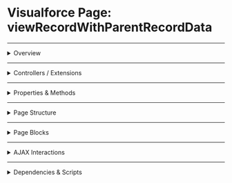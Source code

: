 # Visualforce Page: viewRecordWithParentRecordData

---

<details>
<summary>Overview</summary>

## Visualforce Page Overview: viewRecordWithParentRecordData

_No overview available._

### Purpose of the Page
_No purpose available._



### Metadata
- **API Version**: 54
- **Label**: View Record With Parent Record Data

</details>

---

<details>
<summary>Controllers / Extensions</summary>

## Key Controllers / Extensions Used
- **Standard Controller**: Account
- **Custom Controller**: None
- **Extensions**: 
  None

</details>

---

<details>
<summary>Properties & Methods</summary>

## Properties
_No public properties found in associated Apex controllers/extensions._

---

## Methods
_No public methods found in associated Apex controllers/extensions._

</details>

---

<details>
<summary>Page Structure</summary>

### Forms
- No `apex:form` detected

### Inputs
- No input bindings detected

### Buttons
- No actionable buttons or links detected

</details>

---

<details>
<summary>Page Blocks</summary>

## Page Blocks on the Page
_No `apex:pageBlock` components detected._

</details>

---

<details>
<summary>AJAX Interactions</summary>

- No `apex:actionSupport` components detected.

- No `apex:outputPanel` components detected.

</details>

---

<details>
<summary>Dependencies & Scripts</summary>

### Objects
- `Account`

### Fields
- `Account.Name`
- `Account.Type`
- `Account.Phone`
- `Account.Owner.Name`

### Custom Components
- No custom components detected.

### Scripts
- No script tags detected.

</details>